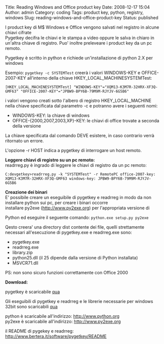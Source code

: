 Title: Reading Windows and Office product key
Date: 2008-12-17 15:04
Author: admin
Category: coding
Tags: product key, python, registry, windows
Slug: reading-windows-and-office-product-key
Status: published

I product key di M\$ Windows e Office vengono salvati nel registro in
alcune chiavi cifrate  
Pygetkey decifra le chiavi e le stampa a video oppure le salva in
chiaro in un'altra chiave di registro. Puo' inoltre preleveare i product
key da un pc remoto.

Pygetkey è scritto in python e richiede un'installazione di python 2.X
per windows

Esempio:  `pygetkey -c SYSTEMTest` creerà i valori WINDOWS-KEY e OFFICE-2007-KEY all'interno della chiave
HKEY\_LOCAL\_MACHINESYSTEMTest:  

```
[HKEY_LOCAL_MACHINESYSTEMTest] "WINDOWS-KEY"="XQM13-K3M7R-32HRX-XF3Q-GMF63" "OFFICE-2007-KEY"="JPBW9-BPY6B-79M9M-RJYJV-6G5B6"
```

i valori vengono creati sotto l'albero di registro HKEY_LOCAL_MACHINE
nella chiave specificata dal parametro -c e potranno avere i seguenti nomi:

* WINDOWS-KEY: la chiave di windows  
* OFFICE-{2000,2007,2003,XP}-KEY: le chiavi di office trovate a seconda della versione
  
La chiave specificata dal comando DEVE esistere, in caso contrario
verrà ritornato un errore.

L'opzione -r HOST indica a pygetkey di interrogare un host remoto.

**Leggere chiavi di registro su un pc remoto:**  
readrreg.py è ingrado di leggere le chiavi di registro da un pc remoto:

```
C:devgetkey>readrreg.py -k "SYSTEMTest" -r RemotePC office-2007-key: XQM13-K3M7R-32HRX-XF3Q-GMF63 windows-key: JPBW9-BPY6B-79M9M-RJYJV-6G5B6
```

**Creazione dei binari**  
E' possibile creare un eseguibile di pygetkey e readrreg in modo da non
installare python sui pc, per creare i binari occorre  
installare py2exe (http://www.py2exe.org) per l'appropriata versione di

Python ed eseguire il seguente comando: `python.exe setup.py py2exe`

Qesto creera' una directory dist contente dei file, quelli strettamente
necessari all'esecuzione di pygetkey.exe e readrreg.exe sono:

* pygetkey.exe  
* readrreg.exe  
* library.zip  
* python25.dll (il 25 dipende dalla versione di Python installata)  
* MSVCR71.dll

PS: non sono sicuro funzioni correttamente con Office 2000

**Download:**  

pygetkey è scaricabile [qua](http://www.bertera.it/software/pygetkey)

Gli eseguibili di pygetkey e readrreg e le librerie necessarie per
windows 32bit sono scaricabili [qua](http://www.bertera.it/software/pygetkey/dist/)
 
python è scaricabile all'indirizzo: <http://www.python.org>  
py2exe è scaricabile all'indirizzo: <http://www.py2exe.org>

il README di pygekey e readrreg: http://www.bertera.it/software/pygetkey/README
